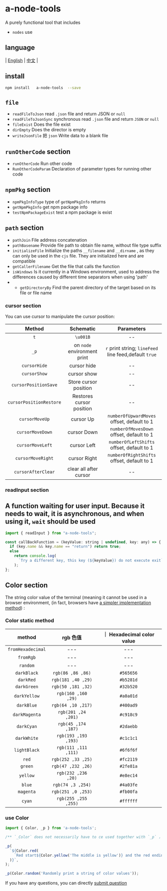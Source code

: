 # a-node-tools

A purely functional tool that includes

- `nodes` use

## language

| [English](https://github.com/earthnutDev/a-node-tools/blob/main/README.md) | [中文](https://github.com/earthnutDev/a-node-tools/blob/main/自述文件.md) |

## install

```sh
npm install   a-node-tools  --save
```

## `file`

- `readFileToJson` read `.json` file and return JSON or `null`
- `readFileToJsonSync` synchronous read `.json` file and return `JSON` or `null`
- `fileExist` Does the file exist
- `dirEmpty` Does the director is empty
- `writeJsonFile` 把 `json` Write data to a blank file

## `runOtherCode` section

- `runOtherCode` Run other code
- `RunOtherCodeParam` Declaration of parameter types for running other code

## `npmPkg` section

- `npmPkgInfoType` type of `getNpmPkgInfo` returns
- `getNpmPkgInfo` get npm package info
- `testNpmPackageExist` test a npm package is exist

## `path` section

- `pathJoin` File address concatenation
- `pathBasename` Provide file path to obtain file name, without file type suffix
- `initializeFile` Initialize the paths `__filename` and `__dirname` , as they can only be used in the `cjs` file. They are initialized here and are compatible
- `getCallerFilename` Get the file that calls the function
- `isWindows` Is it currently in a Windows environment, used to address the differences caused by different time separators when using 'path'
- - `getDirectoryBy` Find the parent directory of the target based on its file or file name

### cursor section

You can use cursor to manipulate the cursor position:

|         Method          |          Schematic          |                      Parameters                       |
| :---------------------: | :-------------------------: | :---------------------------------------------------: |
|           `t`           |          `\u001B`           |                          --                           |
|          `_p`           | on `node` environment print | `r` print string; `lineFeed` line feed,default `true` |
|      `cursorHide`       |         cursor hide         |                          --                           |
|      `cursorShow`       |         cursor show         |                          --                           |
|  `cursorPositionSave`   |    Store cursor position    |                          --                           |
| `cursorPositionRestore` |  Restores cursor position   |                          --                           |
|     `cursorMoveUp`      |          cursor Up          |      `numberOfUpwardMoves` offset, default to 1       |
|    `cursorMoveDown`     |         cursor Down         |       `numberOfMovesDown` offset, default to 1        |
|    `cursorMoveLeft`     |         cursor Left         |       `numberOfLeftShifts` offset, default to 1       |
|    `cursorMoveRight`    |        cursor Right         |      `numberOfRightShifts` offset, default to 1       |
|   `cursorAfterClear`    |   clear all after cursor    |                          --                           |

### readInput section

## A function waiting for user input. Because it needs to wait, it is asynchronous, and when using it, `wait` should be used

```js
import { readInput } from "a-node-tools";

const callBackFunction = (keyValue: string | undefined, key: any) => {
  if (key.name && key.name == "return") return true;
  else
    return console.log(
      `Try a different key, this key (${keyValue}) do not execute exit`
    );
};
```

## Color section

The string color value of the terminal (meaning it cannot be used in a browser environment, (in fact, browsers have [a simpler implementation method](https://developer.mozilla.org/zh-CN/docs/Web/API/console)) :

### Color static method

|      method       |       rgb 色值       | ｜ Hexadecimal color value |
| :---------------: | :------------------: | :------------------------: |
| `fromHexadecimal` |         ---          |            ---             |
|     `fromRgb`     |         ---          |            ---             |
|     `random`      |         ---          |            ---             |
|    `darkBlack`    |  `rgb(86 ,86 ,86)`   |         `#565656`          |
|     `darkRed`     |  `rgb(181 ,40 ,29)`  |         `#b5281d`          |
|    `darkGreen`    |  `rgb(50 ,181 ,32)`  |         `#32b520`          |
|   `darkYellow`    | `rgb(160 ,160 ,29)`  |         `#a0a01d`          |
|    `darkBlue`     |  `rgb(64 ,10 ,217)`  |         `#400ad9`          |
|   `darkMagenta`   | `rgb(201 ,24 ,201)`  |         `#c918c9`          |
|    `darkCyan`     | `rgb(45 ,174 ,187)`  |         `#2daebb`          |
|    `darkWhite`    | `rgb(193 ,193 ,193)` |         `#c1c1c1`          |
|   `lightBlack`    | `rgb(111 ,111 ,111)` |         `#6f6f6f`          |
|       `red`       |  `rgb(252 ,33 ,25)`  |         `#fc2119`          |
|      `green`      |  `rgb(47 ,232 ,26)`  |         `#2fe81a`          |
|     `yellow`      | `rgb(232 ,236 ,20)`  |         `#e8ec14`          |
|      `blue`       |  `rgb(74 ,3 ,254)`   |         `#4a03fe`          |
|     `magenta`     |  `rgb(251 ,0 ,253)`  |         `#fb00fa`          |
|      `cyan`       | `rgb(255 ,255 ,255)` |         `#ffffff`          |

### use Color

```ts
import { Color, _p } from 'a-node-tools';

/** `_Color` does not necessarily have to ce used together with `_p` ，`_p` is just the encapsulation of `process.stdout.write` */

_p(
  `${Color.red(
    `Red start${Color.yellow('The middle is yellow')} and the red ending`,
  )}`,
);

_p(Color.random('Randomly print a string of color values'));
```

If you have any questions, you can directly [submit question](https://github.com/earthnutDev/a-node-tools/issues/new)
